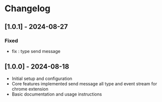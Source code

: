 # Changelog

## [1.0.1] - 2024-08-27

### Fixed

- fix : type send message

## [1.0.0] - 2024-08-18

- Initial setup and configuration
- Core features implemented send message all type and event stream for chrome extension
- Basic documentation and usage instructions